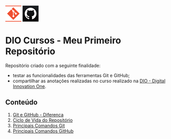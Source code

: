 ![Logo do Git](./Imagens/icoGit.png) ![Logo do GitHub](./Imagens/icoGitHub.png)
# DIO Cursos - Meu Primeiro Repositório  

Repositório criado com a seguinte finalidade:  
* testar as funcionalidades das ferramentas Git e GitHub;  
* compartilhar as anotações realizadas no curso realizado na [DIO - Digital Innovation One](https://digitalinnovation.one/"DIO").  

## Conteúdo  

1. [Git e GitHub - Diferença](./Textos/DiferencaGitGitHub.md)  
2. [Ciclo de Vida do Repositório](./Textos/Status.md)
3. [Principais Comandos Git](./Textos/PrincipaisComandosG.md)  
4. [Principais Comandos GitHub](./Textos/PrincipaisComandosGH.md)  

